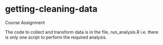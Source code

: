 # getting-cleaning-data
Course Assignment

The code to collect and transform data is in the file, run_analysis.R i.e. there is only one script to perform the required analysis.

